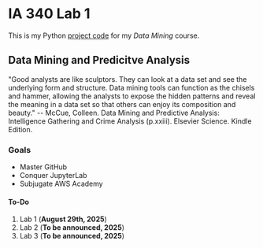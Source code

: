 # IA 340 Lab 1
This is my Python [project code]([https://github.com/ivannaren/IA-340-Folder/edit/main/README.md](https://github.com/ivannaren/IA-340-Folder/blob/main/lab1.ipynb)) for my *Data Mining* course.

## Data Mining and Predicitve Analysis
"Good analysts are like sculptors. They can look at a data set and see the underlying
form and structure. Data mining tools can function as the chisels and hammer, allowing
the analysts to expose the hidden patterns and reveal the meaning in a data set so that
others can enjoy its composition and beauty." -- McCue, Colleen. Data Mining and Predictive Analysis: Intelligence Gathering and Crime Analysis (p.xxiii). Elsevier Science. Kindle Edition.

### Goals
- Master GitHub
- Conquer JupyterLab
- Subjugate AWS Academy

#### To-Do
1. Lab 1 (**August 29th, 2025**)
2. Lab 2 (**To be announced, 2025**)
3. Lab 3 (**To be announced, 2025**)
